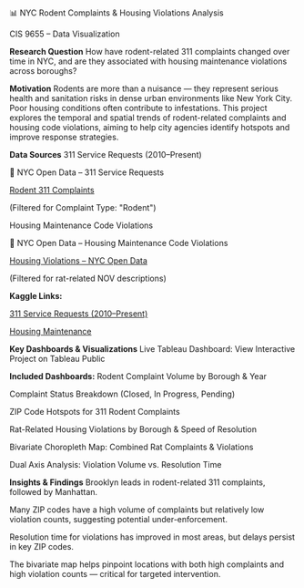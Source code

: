 📊 NYC Rodent Complaints & Housing Violations Analysis

CIS 9655 – Data Visualization

**Research Question**
How have rodent-related 311 complaints changed over time in NYC, and are they associated with housing maintenance violations across boroughs?

**Motivation**
Rodents are more than a nuisance — they represent serious health and sanitation risks in dense urban environments like New York City. Poor housing conditions often contribute to infestations. This project explores the temporal and spatial trends of rodent-related complaints and housing code violations, aiming to help city agencies identify hotspots and improve response strategies.

**Data Sources**
311 Service Requests (2010–Present)

🔗 NYC Open Data – 311 Service Requests

[Rodent 311 Complaints](https://docs.google.com/spreadsheets/d/1717AmBELdLnU0xoHjceDTzLN4tKTTjZg/edit?usp=drive_link)

(Filtered for Complaint Type: "Rodent")

Housing Maintenance Code Violations

🔗 NYC Open Data – Housing Maintenance Code Violations

[Housing Violations – NYC Open Data](https://data.cityofnewyork.us/Housing-Development/Housing-Maintenance-Code-Violations/6j6j-wb7p)

(Filtered for rat-related NOV descriptions)

**Kaggle Links:**

[311 Service Requests (2010–Present)](https://data.cityofnewyork.us/Social-Services/311-Service-Requests-from-2010-to-Present/erm2-nwe9/about_data)

[Housing Maintenance](https://data.cityofnewyork.us/Housing-Development/Housing-Maintenance-Code-Violations/wvxf-dwi5/about_data)

**Key Dashboards & Visualizations**
Live Tableau Dashboard:
View Interactive Project on Tableau Public

**Included Dashboards:**
Rodent Complaint Volume by Borough & Year

Complaint Status Breakdown (Closed, In Progress, Pending)

ZIP Code Hotspots for 311 Rodent Complaints

Rat-Related Housing Violations by Borough & Speed of Resolution

Bivariate Choropleth Map: Combined Rat Complaints & Violations

Dual Axis Analysis: Violation Volume vs. Resolution Time

**Insights & Findings**
Brooklyn leads in rodent-related 311 complaints, followed by Manhattan.

Many ZIP codes have a high volume of complaints but relatively low violation counts, suggesting potential under-enforcement.

Resolution time for violations has improved in most areas, but delays persist in key ZIP codes.

The bivariate map helps pinpoint locations with both high complaints and high violation counts — critical for targeted intervention.


